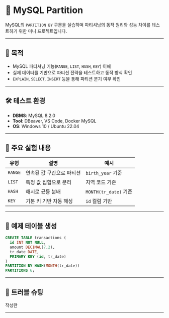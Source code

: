 # 🧪 MySQL Partition

MySQL의 `PARTITION BY` 구문을 실습하며 파티셔닝의 동작 원리와 성능 차이를 테스트하기 위한 미니 프로젝트입니다.

---

## 🎯 목적

- MySQL 파티셔닝 기능(`RANGE`, `LIST`, `HASH`, `KEY`) 이해
- 실제 데이터를 기반으로 파티션 전략을 테스트하고 동작 방식 확인
- `EXPLAIN`, `SELECT`, `INSERT` 등을 통해 파티션 분기 여부 확인

---

## 🛠️ 테스트 환경

- **DBMS**: MySQL 8.2.0
- **Tool**: DBeaver, VS Code, Docker MySQL
- **OS**: Windows 10 / Ubuntu 22.04

---

## 📂 주요 실험 내용

| 유형 | 설명 | 예시 |
|------|------|------|
| `RANGE` | 연속된 값 구간으로 파티션 | `birth_year` 기준 |
| `LIST` | 특정 값 집합으로 분리 | 지역 코드 기준 |
| `HASH` | 해시로 균등 분배 | `MONTH(tr_date)` 기준 |
| `KEY` | 기본 키 기반 자동 해싱 | `id` 컬럼 기반 |

---

## 📄 예제 테이블 생성

```sql
CREATE TABLE transactions (
  id INT NOT NULL,
  amount DECIMAL(7,2),
  tr_date DATE,
  PRIMARY KEY (id, tr_date)
)
PARTITION BY HASH(MONTH(tr_date))
PARTITIONS 6;
```

---

## 🚀 트러블 슈팅

작성란

---
